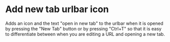 
# Add new tab urlbar icon
Adds an icon and the text "open in new tab" to the urlbar when it is opened by pressing the "New Tab" button or by pressing "Ctrl+T" so that it is easy to differentiate between when you are editing a URL and opening a new tab.

